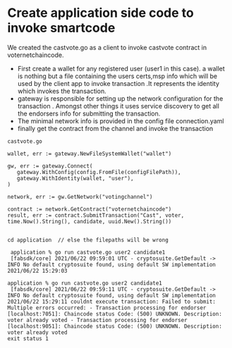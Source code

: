 # Create application side code to invoke smartcode

We created the castvote.go as a client to invoke castvote contract in voternetchaincode.

* First create a wallet for any registered user \(user1 in this case\). a wallet is nothing but a file containing the users certs,msp info which will be used by the client app to invoke transaction .It represents the identity which invokes the transaction.
* gateway is responsible for setting up the network configuration for the transaction . Amongst other things it uses service discovery to get all the endorsers info for submitting the transaction.
* The minimal network info is provided in the config file connection.yaml
* finally  get the contract from the channel and invoke the transaction

```text
castvote.go

wallet, err := gateway.NewFileSystemWallet("wallet")

gw, err := gateway.Connect(
   gateway.WithConfig(config.FromFile(configFilePath)),
   gateway.WithIdentity(wallet, "user"),
)

network, err := gw.GetNetwork("votingchannel")

contract := network.GetContract("voternetchaincode")
result, err := contract.SubmitTransaction("Cast", voter, time.Now().String(), candidate, uuid.New().String())


```

```text
cd application  // else the filepaths will be wrong

 application % go run castvote.go user2 candidate1
 [fabsdk/core] 2021/06/22 09:59:01 UTC - cryptosuite.GetDefault -> INFO No default cryptosuite found, using default SW implementation
2021/06/22 15:29:03 

application % go run castvote.go user2 candidate1
 [fabsdk/core] 2021/06/22 09:59:11 UTC - cryptosuite.GetDefault -> INFO No default cryptosuite found, using default SW implementation
2021/06/22 15:29:11 couldnt execute transaction: Failed to submit: Multiple errors occurred: - Transaction processing for endorser [localhost:7051]: Chaincode status Code: (500) UNKNOWN. Description: voter already voted - Transaction processing for endorser [localhost:9051]: Chaincode status Code: (500) UNKNOWN. Description: voter already voted
exit status 1

```

